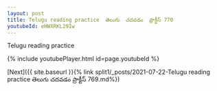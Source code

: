```yaml
---
layout: post
title: Telugu reading practice  తెలుగు  చదవడం  ప్రాక్టీస్ 770
youtubeId: eHWXRKL29Iw
---
```

 
 
Telugu reading practice
 
 
 
 
 


{% include youtubePlayer.html id=page.youtubeId %}
 
[Next]({{ site.baseurl }}{% link  split1/_posts/2021-07-22-Telugu reading practice  తెలుగు  చదవడం  ప్రాక్టీస్ 769.md%})
 
